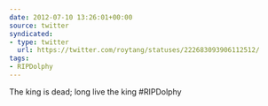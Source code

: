 ```yaml
---
date: 2012-07-10 13:26:01+00:00
source: twitter
syndicated:
- type: twitter
  url: https://twitter.com/roytang/statuses/222683093906112512/
tags:
- RIPDolphy
---
```


The king is dead; long live the king #RIPDolphy